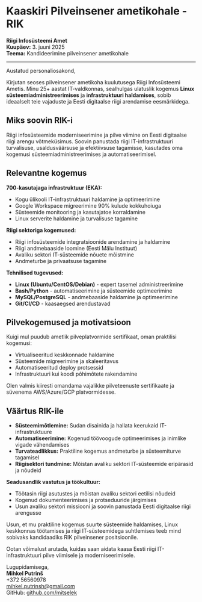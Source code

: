 # Kaaskiri Pilveinsener ametikohale - RIK

**Riigi Infosüsteemi Amet**  
**Kuupäev:** 3. juuni 2025  
**Teema:** Kandideerimine pilveinsener ametikohale

---

Austatud personaliosakond,

Kirjutan seoses pilveinsener ametikoha kuulutusega Riigi Infosüsteemi Ametis. Minu 25+ aastat IT-valdkonnas, sealhulgas ulatuslik kogemus **Linux süsteemiadministreerimises** ja **infrastruktuuri haldamises**, sobib ideaalselt teie vajaduste ja Eesti digitaalse riigi arendamise eesmärkidega.

## Miks soovin RIK-i

Riigi infosüsteemide moderniseerimine ja pilve viimine on Eesti digitaalse riigi arengu võtmeküsimus. Soovin panustada riigi IT-infrastruktuuri turvalisuse, usaldusväärsuse ja efektiivsuse tagamisse, kasutades oma kogemusi süsteemiadministreerimises ja automatiseerimisel.

## Relevantne kogemus

**700-kasutajaga infrastruktuur (EKA):**
- Kogu ülikooli IT-infrastruktuuri haldamine ja optimeerimine
- Google Workspace migreerimine 90% kulude kokkuhoiuga
- Süsteemide monitooring ja kasutajatoe korraldamine
- Linux serverite haldamine ja turvalisuse tagamine

**Riigi sektoriga kogemused:**
- Riigi infosüsteemide integratsioonide arendamine ja haldamine
- Riigi andmebaaside loomine (Eesti Mälu Instituut)
- Avaliku sektori IT-süsteemide nõuete mõistmine
- Andmeturbe ja privaatsuse tagamine

**Tehnilised tugevused:**
- **Linux (Ubuntu/CentOS/Debian)** - expert tasemel administreerimine
- **Bash/Python** - automatiseerimine ja süsteemide optimeerimine
- **MySQL/PostgreSQL** - andmebaaside haldamine ja optimeerimine
- **Git/CI/CD** - kaasaegsed arendustavad

## Pilvekogemused ja motivatsioon

Kuigi mul puudub ametlik pilveplatvormide sertifikaat, oman praktilisi kogemusi:
- Virtualiseeritud keskkonnade haldamine
- Süsteemide migreerimine ja skaleeritavus
- Automatiseeritud deploy protsessid
- Infrastruktuuri kui koodi põhimõtete rakendamine

Olen valmis kiiresti omandama vajalikke pilveteenuste sertifikaate ja süvenema AWS/Azure/GCP platvormidesse.

## Väärtus RIK-ile

- **Süsteemimõtlemine:** Sudan disainida ja hallata keerukaid IT-infrastruktuure
- **Automatiseerimine:** Kogenud töövoogude optimeerimises ja inimlike vigade vähendamises
- **Turvateadlikkus:** Praktiline kogemus andmeturbe ja süsteemiturve tagamisel
- **Riigisektori tundmine:** Mõistan avaliku sektori IT-süsteemide eripärasid ja nõudeid

**Seadusandlik vastutus ja töökultuur:**
- Töötasin riigi asutustes ja mõistan avaliku sektori eetilisi nõudeid
- Kogenud dokumenteerimises ja protseduuride järgimises
- Usun avaliku sektori missiooni ja soovin panustada Eesti digitaalse riigi arengusse

Usun, et mu praktiline kogemus suurte süsteemide haldamises, Linux keskkonnas töötamises ja riigi IT-süsteemidega suhtlemises teeb mind sobivaks kandidaadiks RIK pilveinsener positsioonile.

Ootan võimalust arutada, kuidas saan aidata kaasa Eesti riigi IT-infrastruktuuri pilve viimisele ja moderniseerimisele.

Lugupidamisega,  
**Mihkel Putrinš**  
+372 56560978  
<mihkel.putrinsh@gmail.com>  
GitHub: [github.com/mitselek](https://github.com/mitselek)
